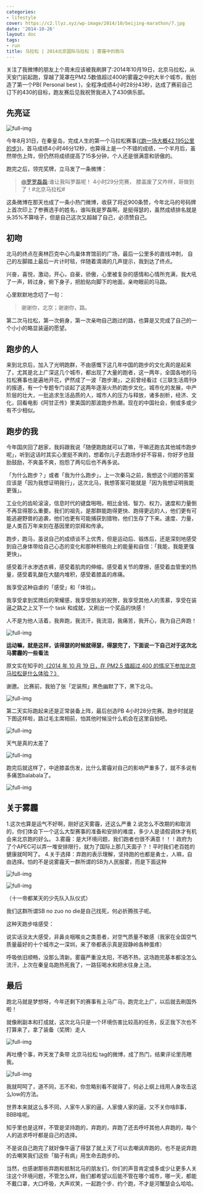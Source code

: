 ```yaml
---
categories:
- lifestyle
cover: https://c2.llyz.xyz/wp-image/2014/10/beijing-marathon/7.jpg
date: '2014-10-26'
layout: doc
tags:
- run
title: 马拉松 | 2014北京国际马拉松 | 雾霾中的跑马
---
```


关注了我微博的朋友上个周末应该被我刷屏了:2014年10月19日，北京马拉松，从天安门前起跑，穿越了笼罩在PM2.5数值超过400的雾霾之中的大半个城市，我创造了第一个PB( Personal best )，全程净成绩4小时28分43秒，达成了赛前自己订下的430的目标，跑友赛后见我祝贺我进入了430俱乐部。

## 先亮证

![full-img](https://c2.llyz.xyz/wp-image/2014/10/beijing-marathon-2014.jpg)

今年8月31日，在秦皇岛，完成人生的第一个马拉松赛事[(《跑一场大概42.195公里的步》)](https://luolei.org/qinhuangdao-marathon-2014/)，首马成绩4小时46分12秒，也算得上是一个不错的成绩，一个半月后，虽然带伤上阵，但仍然将成绩提高了15多分钟，个人还是很满意和骄傲的。

跑完之后，领完奖牌，立马发了一条微博：

> [@罗罗磊磊](https://weibo.com/1250829960/BsgArproE):谁让我叫罗磊呢！ 4小时29分完赛， 膝盖废了又咋样，哥做到了！#北京马拉松#

这条微博在那天也成了一条小热门微博，收获了将近900条赞，今年北马的号码牌上首次印上了参赛选手的姓名，谁叫我是罗磊啊，是挺得瑟的，虽然成绩排名就是头35%不算啥子，但是自己这次又超越了自己，必须赞自己。

## 初吻

北马的终点在奥林匹克中心鸟巢体育馆前的广场，最后一公里多的直线冲刺， 自己的左脚踏上最后一片计时毯，伴随着滴滴的几声提示，我到达了终点。

兴奋，喜悦，激动，开心，自豪，骄傲，心里被复杂的感情和心情所充满，我大吼了一声，转过身，俯下身子，把脸贴向脚下的地面，亲吻眼前的马路。

心里默默地念叨了一句：

> 谢谢你，北京；谢谢你，路。

第二次马拉松，第一次俯身，第一次亲吻自己跑过的路，也算是又完成了自己的一个小小的略显装逼的愿望。

## 跑步的人

来到北京后，加入了光明跑群，不由感慨下这几年中国的跑步的文化真的是起来了，尤其是北上广深这几个城市，都出现了大量的跑者，这一两年，全国各地的马拉松赛事也是遍地开花，俨然成了一波「跑步潮」，之前曾经看过《三联生活周刊》的报道，有一个专题专门谈起了这两年逐渐火热的跑步文化，城市化的发展，中产阶层的壮大，一批追求生活品质的人，城市人的压力与释放，诸多剖析，经济、文化，回看电影《阿甘正传》里美国的那波跑步热潮，现在的中国社会，倒或多或少有不少相似。

## 跑步的我

今年国庆回了趟家，我妈跟我说「随便跑跑就可以了嘛，干嘛还跑去其他城市跑步呢」，听到这话时其实心里挺不爽的，想着你儿子去跑场步好不容易，你好歹也鼓励鼓励，不爽虽不爽，抱怨了两句后也不再多说。

「为什么跑步？」或者「我为什么跑步」，上一次秦马之前，我想这个问题的答案应该是「因为我想证明我行」，这次北马，我想答案可能就是「因为我想证明我能更强」。

工业化的齿轮滚滚，信息时代的键盘啪啪，相比金钱、智力、权力，速度和力量倒不再显得那么重要。我们的祖先，是那群能跑得更快、跑得更远的人，他们更有可能逃避野兽的追袭，他们也更有可能捕获到猎物，他们生存了下来。速度、力量，是人类百万年来刻在基因里的崇拜和传承。

跑步，跑马，虽说自己的成绩谈不上优秀，但是运动后、锻炼后，还是深刻地感受到自己身体带给自己心态的变化和那种积极向上的能量和自信：「我能，我能更强更快」。

感受着汗水渗透衣裤，感受着肌肉的伸缩，感受着关节的摩擦，感受着血管里的热量，感受着乳酸在大腿内堆积，感受着膝盖的疼痛。

我享受这种自虐的「感受」和「体验」。

我享受拿到奖牌后的荣耀感，我享受朋友的祝贺，我享受其他人的羡慕，享受在装逼之路之上又下一个 task 和成就，又刷出一个奖品的快感！

人不是为他人活着，我奔跑，我流汗，我流泪，我痛苦，我开心，我为自己奔跑！

![full-img](https://c2.llyz.xyz/wp-image/2014/10/beijing-marathon-3.jpg)

**运动嘛，就是这样，该得瑟的时候就得瑟，得瑟完了，下面说一下自己对于这次北马雾霾的一些看法**

原文实在知乎的[《2014 年 10 月 19 日，在 PM2.5 值超过 400 的情况下参加北京马拉松是什么体验？》](https://www.zhihu.com/question/26093366/answer/32146522)

谢邀。 比赛前，我拍了张「定装照」黑色幽默了下，黑下北马。

![full-img](https://c2.llyz.xyz/wp-image/2014/10/beijing-marathon/1.jpg)

第二天实际跑起来还是正常装备上阵，最后创造PB 4小时28分完赛。跑步时就是下图这样啦，路过毛主席相前，怕其他时候没什么机会在这里自拍吧。

![full-img](https://c2.llyz.xyz/wp-image/2014/10/beijing-marathon/2.jpg)

天气是真的太差了

![full-img](https://c2.llyz.xyz/wp-image/2014/10/beijing-marathon/3.jpg)

跑完后就这样了，中途膝盖伤发，比什么雾霾对自己的影响严重多了，就不多说有多痛苦balabala了。

![full-img](https://c2.llyz.xyz/wp-image/2014/10/beijing-marathon/4.jpg)

## 关于雾霾

1.这次也算是运气不好啊，刚好这天雾霾，还这么严重 2.说怎么不改期的和取消的，你们体会下一个这么大型赛事的准备和安排的难度，多少人是请假调休才有机会来北京跑的好么。 3.雾霾：是大环境问题，我们跑者也很不满意！！！政府为了个APEC可以弄一堆安排限行，就为了国际上那几天面子？！平时我们老百姓的健康就呵呵了。 4.关于选择：弃跑的表示理解，坚持跑的也都是勇士，人嘛，自由选择。怕的不是说雾霾天一群所谓的SB为人民服雾，而是下面这种

![full-img](https://c2.llyz.xyz/wp-image/2014/10/beijing-marathon/5.jpg)

![full-img](https://c2.llyz.xyz/wp-image/2014/10/beijing-marathon/6.jpg)

（十一帝都某天的少先队入队仪式）

我们这群所谓SB no zuo no die是自己找死，何必折腾孩子呢。

这种天跑步啥感受：

说实话没太大感受，非鼻炎咽喉炎之类患者，对空气质量不敏感（我家在全国空气质量最好的十个城市之一深圳，来了帝都表示真是寂静岭各种蛋疼）

呼吸依旧顺畅，没那么清新。雾霾严重没太阳，不晒不热，这场跑完基本都没怎么流汗，上次在秦皇岛跑热死我了，一路狂喝水和把水往身上浇。

## 最后

跑北马就是梦想呀，今年还剩下的赛事有上马广马，跑完北上广，以后就去刷国外啦！

就像刷副本和打成就，这次北马只是一个环境伤害比较高的任务，反正我下次也不打算来了，拿了装备（奖牌）走人

![full-img](https://c2.llyz.xyz/wp-image/2014/10/beijing-marathon/7.jpg)

再吐槽个事，昨天发了条带 北京马拉松 tag的微博，成了热门，结果评论里亮瞎我。

![full-img](https://c2.llyz.xyz/wp-image/2014/10/beijing-marathon/8.jpg)

我就呵呵了，道不同，志不和，你忽略别看不就得了，何必上纲上线用人身攻击这么low的方法。

世界本来就这么多不同，人家牛人家的逼，人家傻人家的逼，又不关你啥B事，BBB啥呢。

知乎里也是这样，不管是坚持跑的，弃跑的，弃跑了还去呼吁其他人弃跑的，每个人的追求呼吁都是自己的选择。

不是说自己跑完了就好像牛逼了得瑟了就上天了可以去嘲讽弃跑的，也不是说弃跑的去嘲笑我们这些「脑子有病」用生命去跑步的。

当然，也感谢那些弃跑和抵制北马的朋友们，你们的声音肯定或多或少让更多人关注这个环境问题，不管怎么样，我们都希望以后能不管在哪个城市，哪一天，都能不戴口罩，大口呼吸，大声欢笑，一起跑个步、约个跑，不才是河蟹瑟会么哈哈。
